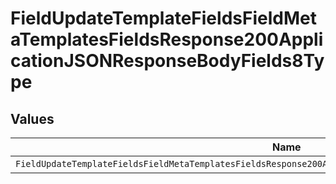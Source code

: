 # FieldUpdateTemplateFieldsFieldMetaTemplatesFieldsResponse200ApplicationJSONResponseBodyFields8Type


## Values

| Name                                                                                                         | Value                                                                                                        |
| ------------------------------------------------------------------------------------------------------------ | ------------------------------------------------------------------------------------------------------------ |
| `FieldUpdateTemplateFieldsFieldMetaTemplatesFieldsResponse200ApplicationJSONResponseBodyFields8TypeCheckbox` | checkbox                                                                                                     |